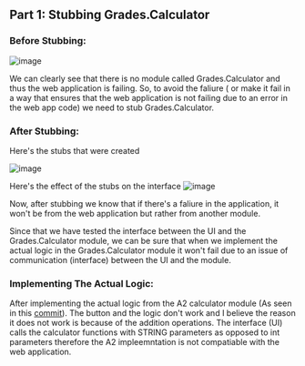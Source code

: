## Part 1: Stubbing Grades.Calculator

### Before Stubbing:
![image](https://user-images.githubusercontent.com/64698780/123427138-3bca7e80-d592-11eb-8ff3-064bbcf563c6.png)

We can clearly see that there is no module called Grades.Calculator and thus the web application is failing. So, to avoid the faliure ( or make it fail in a way that ensures that the web application is not failing due to an error in the web app code) we need to stub Grades.Calculator.
### After Stubbing:
Here's the stubs that were created

![image](https://user-images.githubusercontent.com/64698780/123430958-beedd380-d596-11eb-9b9e-72a4fdf9fd84.png)

Here's the effect of the stubs on the interface
![image](https://user-images.githubusercontent.com/64698780/123431051-d7f68480-d596-11eb-809f-9d029fa4d3d3.png)

Now, after stubbing we know that if there's a faliure in the application, it won't be from the web application but rather from another module. 

Since that we have tested the interface between the UI and the Grades.Calculator module, we can be sure that when we implement the actual logic in the Grades.Calculator module it won't fail due to an issue of communication (interface) between the UI and the module.

### Implementing The Actual Logic:

After implementing the actual logic from the A2 calculator module (As seen in this [commit](https://github.com/CodingPatrick/seg3103_playground/commit/66b560641375ab2db26701367a406c6014def3cd#diff-78d95c3f77e18667fedda5dfaad6f2fd7c0ee89048b3552bdeb43c7419f459a7)). The button and the logic don't work and I believe the reason it does not work is because of the addition operations. The interface (UI) calls the calculator functions with STRING parameters as opposed to int parameters therefore the A2 impleemntation is not compatiable with the web application.
